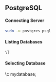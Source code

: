 ## PostgreSQL

#### Connecting Server
```bash
sudo -u postgres psql
```

#### Listing Databases
```sql
\l
```

#### Selecting Database
\c mydatabase;


